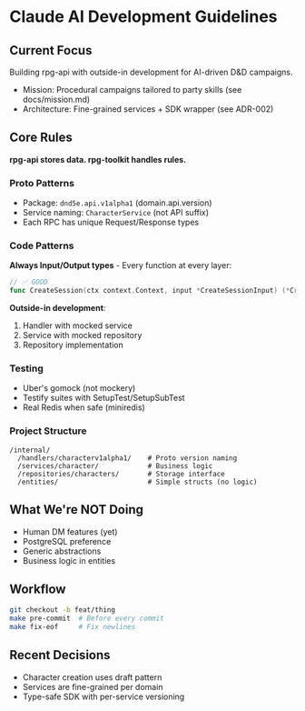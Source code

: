 # Claude AI Development Guidelines

## Current Focus
Building rpg-api with outside-in development for AI-driven D&D campaigns.
- Mission: Procedural campaigns tailored to party skills (see docs/mission.md)
- Architecture: Fine-grained services + SDK wrapper (see ADR-002)

## Core Rules

**rpg-api stores data. rpg-toolkit handles rules.**

### Proto Patterns
- Package: `dnd5e.api.v1alpha1` (domain.api.version)
- Service naming: `CharacterService` (not API suffix)
- Each RPC has unique Request/Response types

### Code Patterns
**Always Input/Output types** - Every function at every layer:
```go
// ✅ GOOD
func CreateSession(ctx context.Context, input *CreateSessionInput) (*CreateSessionOutput, error)
```

**Outside-in development**:
1. Handler with mocked service
2. Service with mocked repository  
3. Repository implementation

### Testing
- Uber's gomock (not mockery)
- Testify suites with SetupTest/SetupSubTest
- Real Redis when safe (miniredis)

### Project Structure
```
/internal/
  /handlers/characterv1alpha1/    # Proto version naming
  /services/character/            # Business logic
  /repositories/characters/       # Storage interface
  /entities/                      # Simple structs (no logic)
```

## What We're NOT Doing
- Human DM features (yet)
- PostgreSQL preference
- Generic abstractions
- Business logic in entities

## Workflow
```bash
git checkout -b feat/thing
make pre-commit  # Before every commit
make fix-eof     # Fix newlines
```

## Recent Decisions
- Character creation uses draft pattern
- Services are fine-grained per domain
- Type-safe SDK with per-service versioning